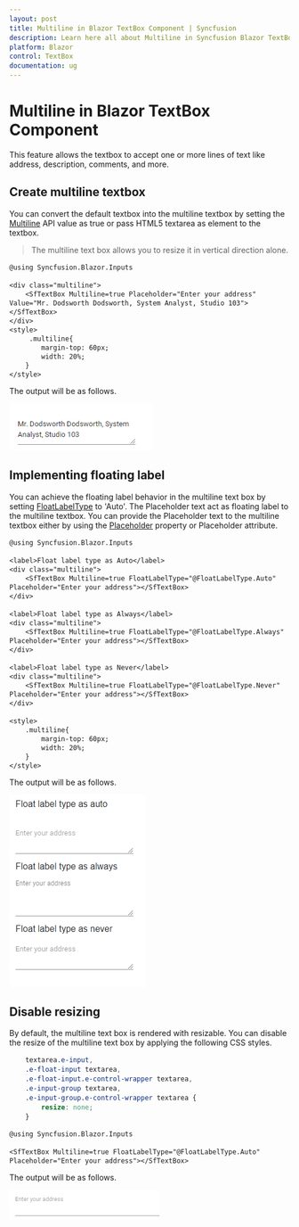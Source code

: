 ```yaml
---
layout: post
title: Multiline in Blazor TextBox Component | Syncfusion
description: Learn here all about Multiline in Syncfusion Blazor TextBox component and more.
platform: Blazor
control: TextBox
documentation: ug
---
```


# Multiline in Blazor TextBox Component

This feature allows the textbox to accept one or more lines of text like address, description, comments, and more.

## Create multiline textbox

You can convert the default textbox into the multiline textbox by setting the [Multiline](https://help.syncfusion.com/cr/blazor/Syncfusion.Blazor.Inputs.SfTextBox.html#Syncfusion_Blazor_Inputs_SfTextBox_Multiline) API value as true or pass HTML5 textarea as element to the textbox.

> The multiline text box allows you to resize it in vertical direction alone.

```cshtml
@using Syncfusion.Blazor.Inputs

<div class="multiline">
    <SfTextBox Multiline=true Placeholder="Enter your address" Value="Mr. Dodsworth Dodsworth, System Analyst, Studio 103"></SfTextBox>
</div>
<style>
     .multiline{
        margin-top: 60px;
        width: 20%;
    }
</style>
```

The output will be as follows.

![textbox](./images/textbox_multiline.png)

## Implementing floating label

You can achieve the floating label behavior in the multiline text box by setting [FloatLabelType](https://help.syncfusion.com/cr/blazor/Syncfusion.Blazor.Inputs.SfTextBox.html#Syncfusion_Blazor_Inputs_SfTextBox_FloatLabelType) to 'Auto'. The Placeholder text act as floating label to the multiline textbox. You can provide the Placeholder text to the multiline textbox either by using the [Placeholder](https://help.syncfusion.com/cr/blazor/Syncfusion.Blazor.Inputs.SfTextBox.html#Syncfusion_Blazor_Inputs_SfTextBox_Placeholder) property or Placeholder attribute.

```cshtml
@using Syncfusion.Blazor.Inputs

<label>Float label type as Auto</label>
<div class="multiline">
    <SfTextBox Multiline=true FloatLabelType="@FloatLabelType.Auto" Placeholder="Enter your address"></SfTextBox>
</div>

<label>Float label type as Always</label>
<div class="multiline">
    <SfTextBox Multiline=true FloatLabelType="@FloatLabelType.Always" Placeholder="Enter your address"></SfTextBox>
</div>

<label>Float label type as Never</label>
<div class="multiline">
    <SfTextBox Multiline=true FloatLabelType="@FloatLabelType.Never" Placeholder="Enter your address"></SfTextBox>
</div>

<style>
    .multiline{
        margin-top: 60px;
        width: 20%;
    }
</style>
```

The output will be as follows.

![textbox](./images/textbox_multiline_floatlabel.png)

## Disable resizing

By default, the multiline text box is rendered with resizable. You can disable the resize of the multiline text box by applying the following CSS styles.

```CSS
    textarea.e-input,
    .e-float-input textarea,
    .e-float-input.e-control-wrapper textarea,
    .e-input-group textarea,
    .e-input-group.e-control-wrapper textarea {
        resize: none;
    }

```

```cshtml
@using Syncfusion.Blazor.Inputs

<SfTextBox Multiline=true FloatLabelType="@FloatLabelType.Auto" Placeholder="Enter your address"></SfTextBox>
```

The output will be as follows.

![textbox](./images/disable_resize.png)